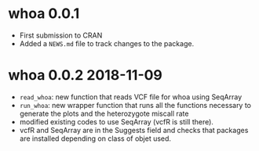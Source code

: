 # whoa 0.0.1

* First submission to CRAN
* Added a `NEWS.md` file to track changes to the package.



# whoa 0.0.2 2018-11-09

* `read_whoa`: new function that reads VCF file for whoa using SeqArray
* `run_whoa`: new wrapper function that runs all the functions necessary to 
generate the plots and the heterozygote miscall rate
* modified existing codes to use SeqArray (vcfR is still there).
* vcfR and SeqArray are in the Suggests field and checks that packages are
installed depending on class of objet used.
